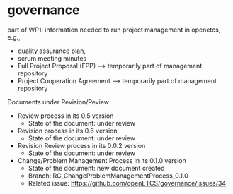 governance
==========

part of WP1: information needed to run project management in openetcs, e.g., 
* quality assurance plan, 
* scrum meeting minutes
* Full Project Proposal (FPP) --> temporarily part of management repository
* Project Cooperation Agreement --> temporarily part of management repository

Documents under Revision/Review
* Review process in its 0.5 version
	- State of the document: under review		
* Revision process in its 0.6 version
 	- State of the document: under review 	 	
* Revision Review process in its 0.0.2 version
   	- State of the document: under review
* Change/Problem Management Process in its 0.1.0 version
	- State of the document: new document created
   	- Branch: RC_ChangeProblemManagementProcess_0.1.0
   	- Related issue: https://github.com/openETCS/governance/issues/34
	

	
 
